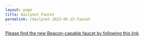 ```yaml
---
layout: page
title: Dailynet Faucet
permalink: /dailynet-2023-05-22-faucet
---
```


[Please find the new Beacon-capable faucet by following this link](https://faucet.dailynet-2023-05-22.teztnets.xyz).
